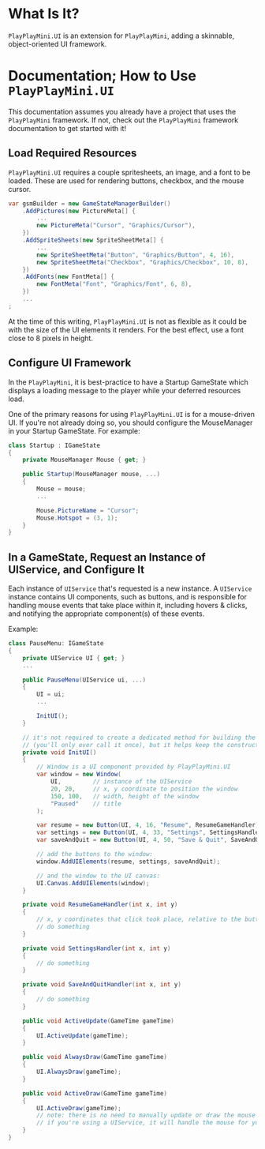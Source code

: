 # What Is It?

`PlayPlayMini.UI` is an extension for `PlayPlayMini`, adding a skinnable, object-oriented UI framework.

# Documentation; How to Use `PlayPlayMini.UI`

This documentation assumes you already have a project that uses the `PlayPlayMini` framework. If not, check out the `PlayPlayMini` framework documentation to get started with it!

## Load Required Resources

`PlayPlayMini.UI` requires a couple spritesheets, an image, and a font to be loaded. These are used for rendering buttons, checkbox, and the mouse cursor.

```C#
var gsmBuilder = new GameStateManagerBuilder()
	.AddPictures(new PictureMeta[] {
		...
		new PictureMeta("Cursor", "Graphics/Cursor"),
	})
	.AddSpriteSheets(new SpriteSheetMeta[] {
		...
		new SpriteSheetMeta("Button", "Graphics/Button", 4, 16),
		new SpriteSheetMeta("Checkbox", "Graphics/Checkbox", 10, 8),
	})
	.AddFonts(new FontMeta[] {
		new FontMeta("Font", "Graphics/Font", 6, 8),
	})
	...
;
```

At the time of this writing, `PlayPlayMini.UI` is not as flexible as it could be with the size of the UI elements it renders. For the best effect, use a font close to 8 pixels in height.

## Configure UI Framework

In the `PlayPlayMini`, it is best-practice to have a Startup GameState which displays a loading message to the player while your deferred resources load.

One of the primary reasons for using `PlayPlayMini.UI` is for a mouse-driven UI. If you're not already doing so, you should configure the MouseManager in your Startup GameState. For example:

```C#
class Startup : IGameState
{
	private MouseManager Mouse { get; }

	public Startup(MouseManager mouse, ...)
	{
		Mouse = mouse;
		...

		Mouse.PictureName = "Cursor";
		Mouse.Hotspot = (3, 1);
	}
}
```



## In a GameState, Request an Instance of UIService, and Configure It

Each instance of `UIService` that's requested is a new instance. A `UIService` instance contains UI components, such as buttons, and is responsible for handling mouse events that take place within it, including hovers & clicks, and notifying the appropriate component(s) of these events.

Example:

```C#
class PauseMenu: IGameState
{
	private UIService UI { get; }
	...

	public PauseMenu(UIService ui, ...)
	{
		UI = ui;
		...

		InitUI();
	}

	// it's not required to create a dedicated method for building the UI
	// (you'll only ever call it once), but it helps keep the constructor tidy.
	private void InitUI()
	{
		// Window is a UI component provided by PlayPlayMini.UI
		var window = new Window(
			UI,			// instance of the UIService
			20, 20,		// x, y coordinate to position the window
			150, 100,	// width, height of the window
			"Paused"	// title
		);

		var resume = new Button(UI, 4, 16, "Resume", ResumeGameHandler);
		var settings = new Button(UI, 4, 33, "Settings", SettingsHandler);
		var saveAndQuit = new Button(UI, 4, 50, "Save & Quit", SaveAndQuitHandler);

		// add the buttons to the window:
		window.AddUIElements(resume, settings, saveAndQuit);

		// and the window to the UI canvas:
		UI.Canvas.AddUIElements(window);
	}

	private void ResumeGameHandler(int x, int y)
    {
		// x, y coordinates that click took place, relative to the button's position
		// do something
	}

	private void SettingsHandler(int x, int y)
    {
		// do something
	}

	private void SaveAndQuitHandler(int x, int y)
    {
		// do something
	}

	public void ActiveUpdate(GameTime gameTime)
    {
		UI.ActiveUpdate(gameTime);
    }

	public void AlwaysDraw(GameTime gameTime)
	{
		UI.AlwaysDraw(gameTime);
	}

	public void ActiveDraw(GameTime gameTime)
    {
		UI.ActiveDraw(gameTime);
		// note: there is no need to manually update or draw the mouse cursor;
		// if you're using a UIService, it will handle the mouse for you.
    }
}
```


